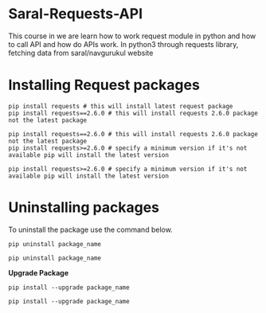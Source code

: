 # Saral-Requests-API

This course in we are learn how to work request module in python and how to call API and how do APIs work.
In python3 through requests library, fetching data from saral/navgurukul website

# Installing Request packages
```
pip install requests # this will install latest request package
pip install requests==2.6.0 # this will install requests 2.6.0 package not the latest package

pip install requests==2.6.0 # this will install requests 2.6.0 package not the latest package
pip install requests>=2.6.0 # specify a minimum version if it's not available pip will install the latest version

pip install requests>=2.6.0 # specify a minimum version if it's not available pip will install the latest version
```

# Uninstalling packages
To uninstall the package use the command below.
```
pip uninstall package_name
```
```
pip uninstall package_name
```
**Upgrade Package**
```
pip install --upgrade package_name
```
```
pip install --upgrade package_name
```
